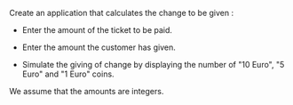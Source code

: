 Create an application that calculates the change to be given : 

* Enter the amount of the ticket to be paid.

* Enter the amount the customer has given.

* Simulate the giving of change by displaying the number of "10 Euro", "5 Euro" and "1 Euro" coins.

We assume that the amounts are integers.
